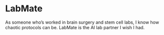 # LabMate
As someone who’s worked in brain surgery and stem cell labs, I know how chaotic protocols can be. LabMate is the AI lab partner I wish I had.

